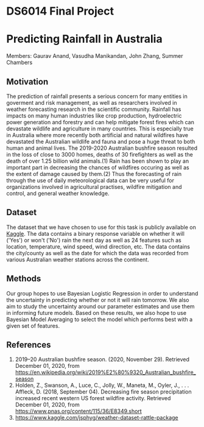 # DS6014 Final Project

# Predicting Rainfall in Australia

Members: Gaurav Anand, Vasudha Manikandan, John Zhang, Summer Chambers

## Motivation   
The prediction of rainfall presents a serious concern for many entities in goverment and risk
management, as well as researchers involved in weather forecasting research in the scientific
community. Rainfall has impacts on many human industries like crop production, hydroelectric power
generation and forestry and can help mitigate forest fires which can devastate wildlife and agriculture
in many countries. This is especially true in Australia where more recently both artificial and natural
wildfires have devastated the Australian wildlife and fauna and pose a huge threat to both human
and animal lives. The 2019-2020 Australian bushfire season resulted in the loss of close to 3000
homes, deaths of 30 firefighters as well as the death of over 1.25 billion wild animals.(1) Rain has
been shown to play an important part in decreasing the chances of wildfires occuring as well as the
extent of damage caused by them.(2) Thus the forecasting of rain through the use of daily
meteorological data can be very useful for organizations involved in agricultural practises, wildfire
mitigation and control, and general weather knowledge.

## Dataset   
The dataset that we have chosen to use for this task is publicly available on [Kaggle](https://www.kaggle.com/jsphyg/weather-dataset-rattle-package). The data contains
a binary response variable on whether it will ('Yes') or won't ('No') rain the next day as well as 24
features such as location, temperature, wind speed, wind direction, etc. The data contains the
city/county as well as the date for which the data was recorded from various Australian weather
stations across the continent.

## Methods   
Our group hopes to use Bayesian Logistic Regression in order to understand the uncertainty in
predicting whether or not it will rain tomorrow. We also aim to study the uncertainty around our
parameter estimates and use them in informing future models. Based on these results, we also hope
to use Bayesian Model Averaging to select the model which performs best with a given set of
features.

## References   
1. 2019–20 Australian bushfire season. (2020, November 29). Retrieved December 01, 2020, from https://en.wikipedia.org/wiki/2019%E2%80%9320_Australian_bushfire_season   
2. Holden, Z., Swanson, A., Luce, C., Jolly, W., Maneta, M., Oyler, J., . . . Affleck, D. (2018, September
04). Decreasing fire season precipitation increased recent western US forest wildfire activity.
Retrieved December 01, 2020, from https://www.pnas.org/content/115/36/E8349.short   
3. https://www.kaggle.com/jsphyg/weather-dataset-rattle-package
